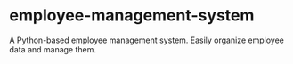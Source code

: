 # employee-management-system
A Python-based employee management system. Easily organize employee data and manage them.
